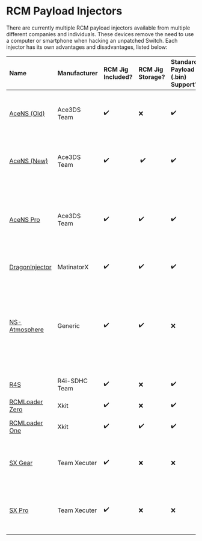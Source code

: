 # RCM Payload Injectors 

There are currently multiple RCM payload injectors available from multiple different companies and individuals. These devices remove the need to use a computer or smartphone when hacking an unpatched Switch. Each injector has its own advantages and disadvantages, listed below:

| Name | Manufacturer | RCM Jig Included? | RCM Jig Storage? | Standard Payload (.bin) Support? | Payload on SD Support? | Multi-Payload Support? | Battery Life | Recharge Time | Price (USD) | Misc Info 
|:-|:-|:-|:-|:-|:-|:-|:-|:-|:-|:-|
| [AceNS (Old)](../extras/img/rcm_injectors/AceNS(Old).jpg)        | Ace3DS Team   | ✔️ | ❌ | ✔️ | ❌                | ✔️ | N/A (Capacitors)                | 10 seconds                    | ~~$18.00~~​ (**Discontinued**) | **Not Recommended:** Overpriced clone of the RCMLoader Zero |
| [AceNS (New)](../extras/img/rcm_injectors/AceNS(New).jpg)        | Ace3DS Team   | ✔️ |️ ✔️ | ✔️ | ❌                | ✔️ | 45mAh LiPo (~1000 injections)   | 1 hour                        | $17.50 | **Not Recommended:** Overpriced clone of the RCMLoader One |
| [AceNS Pro](../extras/img/rcm_injectors/AceNSPro.jpg)            | Ace3DS Team   | ✔️ | ✔️ | ✔️ | ✔️ (**Required**) | ❌ | 45mAh LiPo (~1000 injections)   | 1 hour                        | $42.90 | **Not Recommended:** Overpriced clone of the RCMLoader One with multiple features missing |
| [DragonInjector](../extras/img/rcm_injectors/DragonInjector.jpg) | MatinatorX    | ✔️ | ✔️ | ✔️ | ✔️ (**Required**) | ✔️ | 40mAh CR1612 (~4000 injections) | Non-Rechargeable (Replacable) | $30.00                        | Fits in the Switch's gamecard slot
| [NS-Atmosphere](../extras/img/rcm_injectors/NS-Atmosphere.jpg)   | Generic       | ✔️ | ✔️ | ❌ | ❌                | ❌ | 150mAh LiPo (>1000 injections)  | >1 hour                       | $13.15 | **Not Recommended:** Unsafe jig, overly bulky, changing payload requires installing a program, lack of .bin support complicates usage |
| [R4S](../extras/img/rcm_injectors/R4S.jpg)                       | R4i-SDHC Team | ✔️ | ❌ | ✔️ | ✔️                | ❌ | 120mAh LiPo (~1000 injections)  | 1 hour                        | $19.99 |
| [RCMLoader Zero](../extras/img/rcm_injectors/RCMLoaderZero.jpg)  | Xkit          | ✔️ | ❌ | ✔️ | ❌                |️ ✔️ | N/A (Capacitors)                | 10 seconds                    | ~~$5.99~~​ (**Discontinued**)  |  
| [RCMLoader One](../extras/img/rcm_injectors/RCMLoaderOne.jpg)    | Xkit          | ✔️ | ✔️ | ✔️ | ❌                | ✔️ | 45mAh LiPo (~1000 injections)   | 1 hour                        | $9.99  |
| [SX Gear](../extras/img/rcm_injectors/SXGear.jpg)                | Team Xecuter  | ✔️ | ❌ | ❌ | ✔️ (**Required**) | ❌ | N/A (Supercapacitors)           | 5-10 seconds                  | $24.95 | **Not Recommended:** Lack of .bin support complicates usage
| [SX Pro](../extras/img/rcm_injectors/SXPro.jpg)                  | Team Xecuter  | ✔️ | ❌ | ❌ | ✔️ (**Required**) | ❌ | N/A (Supercapacitors)           | 5-10 seconds                  | $49.99 | **Not Recommended:** Lack of .bin support complicates usage
